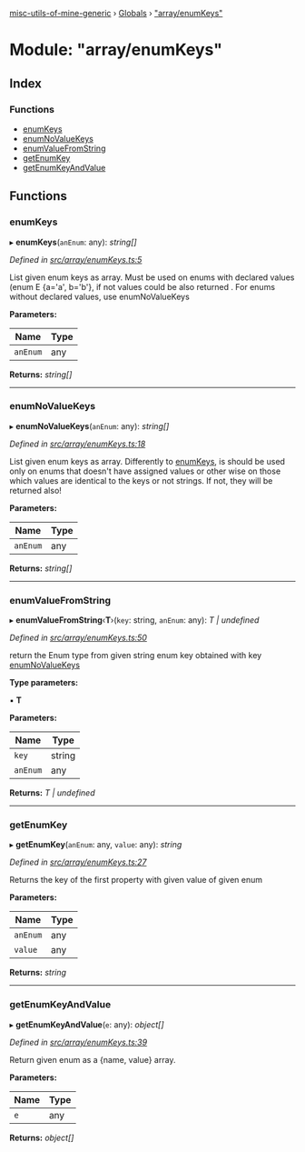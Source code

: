 [misc-utils-of-mine-generic](../README.md) › [Globals](../globals.md) › ["array/enumKeys"](_array_enumkeys_.md)

# Module: "array/enumKeys"

## Index

### Functions

* [enumKeys](_array_enumkeys_.md#enumkeys)
* [enumNoValueKeys](_array_enumkeys_.md#enumnovaluekeys)
* [enumValueFromString](_array_enumkeys_.md#enumvaluefromstring)
* [getEnumKey](_array_enumkeys_.md#getenumkey)
* [getEnumKeyAndValue](_array_enumkeys_.md#getenumkeyandvalue)

## Functions

###  enumKeys

▸ **enumKeys**(`anEnum`: any): *string[]*

*Defined in [src/array/enumKeys.ts:5](https://github.com/cancerberoSgx/misc-utils-of-mine/blob/a1f5608/misc-utils-of-mine-generic/src/array/enumKeys.ts#L5)*

List given enum keys as array. Must be used on enums with declared values (enum E {a='a', b='b'}, if not
values could be also returned . For enums without declared values, use enumNoValueKeys

**Parameters:**

Name | Type |
------ | ------ |
`anEnum` | any |

**Returns:** *string[]*

___

###  enumNoValueKeys

▸ **enumNoValueKeys**(`anEnum`: any): *string[]*

*Defined in [src/array/enumKeys.ts:18](https://github.com/cancerberoSgx/misc-utils-of-mine/blob/a1f5608/misc-utils-of-mine-generic/src/array/enumKeys.ts#L18)*

List given enum keys as array. Differently to [enumKeys](_array_enumkeys_.md#enumkeys), is should be used only on enums that doesn't
have assigned values or other wise on those which values are identical to the keys or not strings. If not,
they will be returned also!

**Parameters:**

Name | Type |
------ | ------ |
`anEnum` | any |

**Returns:** *string[]*

___

###  enumValueFromString

▸ **enumValueFromString**‹**T**›(`key`: string, `anEnum`: any): *T | undefined*

*Defined in [src/array/enumKeys.ts:50](https://github.com/cancerberoSgx/misc-utils-of-mine/blob/a1f5608/misc-utils-of-mine-generic/src/array/enumKeys.ts#L50)*

return the Enum type from given string enum key obtained with key [enumNoValueKeys](_array_enumkeys_.md#enumnovaluekeys)

**Type parameters:**

▪ **T**

**Parameters:**

Name | Type |
------ | ------ |
`key` | string |
`anEnum` | any |

**Returns:** *T | undefined*

___

###  getEnumKey

▸ **getEnumKey**(`anEnum`: any, `value`: any): *string*

*Defined in [src/array/enumKeys.ts:27](https://github.com/cancerberoSgx/misc-utils-of-mine/blob/a1f5608/misc-utils-of-mine-generic/src/array/enumKeys.ts#L27)*

Returns the key of the first property with given value of given enum

**Parameters:**

Name | Type |
------ | ------ |
`anEnum` | any |
`value` | any |

**Returns:** *string*

___

###  getEnumKeyAndValue

▸ **getEnumKeyAndValue**(`e`: any): *object[]*

*Defined in [src/array/enumKeys.ts:39](https://github.com/cancerberoSgx/misc-utils-of-mine/blob/a1f5608/misc-utils-of-mine-generic/src/array/enumKeys.ts#L39)*

Return given enum as a {name, value} array.

**Parameters:**

Name | Type |
------ | ------ |
`e` | any |

**Returns:** *object[]*
